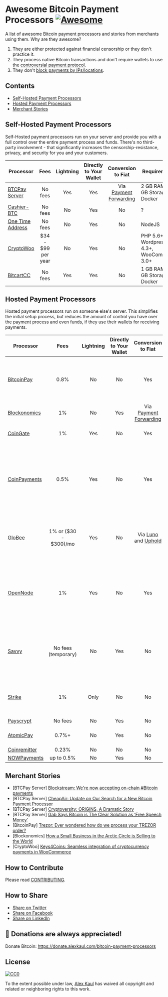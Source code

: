 # Awesome Bitcoin Payment Processors [![Awesome](https://awesome.re/badge-flat.svg)](https://awesome.re)

A list of awesome Bitcoin payment processors and stories from merchants using them. Why are they awesome?

1. They are either protected against financial censorship or they don't practice it.
2. They process native Bitcoin transactions and don't require wallets to use the [controversial payment protocol](https://blog.samouraiwallet.com/post/169222582782/bitpay-qr-codes-are-no-longer-valid-important).
3. They don't [block payments by IPs/locations](https://twitter.com/alex_kaul/status/1090211252331208705).

## Contents

- [Self-Hosted Payment Processors](#self-hosted-payment-processors)
- [Hosted Payment Processors](#hosted-payment-processors)
- [Merchant Stories](#merchant-stories)

## Self-Hosted Payment Processors

Self-Hosted payment processors run on your server and provide you with a full control over the entire payment process and funds. There's no third-party involvement - that significantly increases the censorship-resistance, privacy, and security for you and your customers. 

| Processor | Fees | Lightning | Directly to Your Wallet | Conversion to Fiat | Requirements |
| --------- |:----:|:---------:|:-----------------------:|:------------------:| ------------ |
| [BTCPay Server](https://btcpayserver.org/) | No fees | Yes | Yes | Via [Payment Forwarding](https://www.blockonomics.co/views/payment_forwarding.html) | 2 GB RAM, 80 GB Storage, Docker |
| [Cashier-BTC](https://github.com/Overtorment/Cashier-BTC) | No fees | No | Yes | No | ? |
| [One Time Address](https://github.com/alexk111/One-Time-Address) | No fees | No | Yes | No | NodeJS |
| [CryptoWoo](https://www.cryptowoo.com/) | $34 - $99 per year | No | Yes | No | PHP 5.6+, Wordpress 4.3+, WooCommerce 3.0+ |
| [BitcartCC](https://bitcartcc.com) | No fees | Yes | Yes | No | 1 GB RAM, 10 GB Storage, Docker |

## Hosted Payment Processors

Hosted payment processors run on someone else's server. This simplifies the initial setup process, but reduces the amount of control you have over the payment process and even funds, if they use their wallets for receiving payments.

| Processor | Fees | Lightning | Directly to Your Wallet | Conversion to Fiat | Requirements |
| --------- |:----:|:---------:|:-----------------------:|:------------------:| ------------ |
| [BitcoinPay](https://www.bitcoinpay.com/en/) | 0.8% | No | No | Yes | Information about business / website. May require certain documents. |
| [Blockonomics](https://www.blockonomics.co/merchants) | 1% | No | Yes | Via [Payment Forwarding](https://www.blockonomics.co/views/payment_forwarding.html) | No |
| [CoinGate](https://coingate.com/accept-bitcoin) | 1% | Yes | No | Yes | Require certain documents. |
| [CoinPayments](https://www.coinpayments.net/) | 0.5% | Yes | No | Yes | On withdrawal may require a number of forms of identification and will require settlement of any outstanding amounts. |
| [GloBee](https://globee.com/) | 1% or ($30 - $300)/mo | Yes | No | Via [Luno](https://www.luno.com) and [Uphold](https://uphold.com/) | Information about business / website. May require certain documents. |
| [OpenNode](https://www.opennode.co/) | 1% | Yes | No | Yes | May require to verify identity. Also may require to verify details or sources of funds regarding received payments. |
| [Savvy](https://www.savvy.io/) | No fees (temporary) | No | Yes | No | For accepting payments above $2000, for ICO and other types of fundraising, pre approval required. |
| [Strike](https://strike.acinq.co/) | 1% | Only | No | No | For companies, the name of a company and a physical address. |
| [Payscrypt](https://payscrypt.com/) | No fees | No | Yes | No | No |
| [AtomicPay](https://atomicpay.io/) | 0.7%+ | No | Yes | No | KYC required for businesses. |
| [Coinremitter](https://coinremitter.com/) | 0.23% | No | No | No | No |
| [NOWPayments](https://nowpayments.io/) | up to 0.5% | No | Yes | No | No |

## Merchant Stories

- [BTCPay Server] [Blockstream: We're now accepting on-chain #Bitcoin payments](https://www.facebook.com/1052484058287964)
- [BTCPay Server] [CheapAir: Update on Our Search for a New Bitcoin Payment Processor](https://www.cheapair.com/blog/update-on-our-search-for-a-new-bitcoin-payment-processor/)
- [BTCPay Server] [Cryptoversity: ORIGINS, A Dramatic Story](https://youtu.be/S0difABxO3g)
- [BTCPay Server] [Gab Says Bitcoin is The Clear Solution as ‘Free Speech Money’](https://bitcoinist.com/free-speech-money-gab-bitcoin/)
- [BitcoinPay] [Trezor: Ever wondered how do we process your TREZOR order?](https://blog.trezor.io/trezor-shipping-process-delivery-dispatch-explained-order-logistics-58e45e25ee8)
- [Blockonomics] [How a Small Business in the Arctic Circle is Selling to the World](https://hackernoon.com/how-a-small-business-in-the-arctic-circle-is-selling-to-the-world-8dbe8d7f9fc4)
- [CryptoWoo] [Keys4Coins: Seamless integration of cryptocurrency payments in WooCommerce](https://www.keys4coins.com/cryptowoo-testimonial/)

## How to Contribute

Please read [CONTRIBUTING](https://github.com/alexk111/awesome-bitcoin-payment-processors/blob/master/CONTRIBUTING.md).

## How to Share

- [Share on Twitter](https://twitter.com/home?status=List%20of%20awesome%20bitcoin%20payment%20processors.%20https%3A%2F%2Fgithub.com%2Falexk111%2Fawesome-bitcoin-payment-processors%20%23bitcoin)
- [Share on Facebook](https://www.facebook.com/sharer/sharer.php?u=https%3A//github.com/alexk111/awesome-bitcoin-payment-processors)
- [Share on LinkedIn](https://www.linkedin.com/shareArticle?mini=true&url=https%3A//github.com/alexk111/awesome-bitcoin-payment-processors&title=List%20of%20awesome%20bitcoin%20payment%20processors&summary=&source=)

## 💝 Donations are always appreciated!

Donate Bitcoin: https://donate.alexkaul.com/bitcoin-payment-processors

## License

[![CC0](http://mirrors.creativecommons.org/presskit/buttons/88x31/svg/cc-zero.svg)](https://creativecommons.org/publicdomain/zero/1.0/)

To the extent possible under law, [Alex Kaul](https://github.com/alexk111) has waived all copyright and related or neighboring rights to this work.
